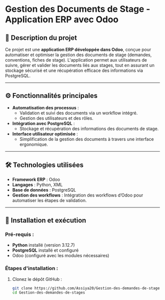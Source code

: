 # Gestion des Documents de Stage - Application ERP avec Odoo

## 📌 Description du projet  
Ce projet est une **application ERP développée dans Odoo**, conçue pour automatiser et optimiser la gestion des documents de stage (demandes, conventions, fiches de stage). L'application permet aux utilisateurs de suivre, gérer et valider les documents liés aux stages, tout en assurant un stockage sécurisé et une récupération efficace des informations via PostgreSQL.

---

## ⚙️ Fonctionnalités principales  
- **Automatisation des processus** :  
  - Validation et suivi des documents via un workflow intégré.  
  - Gestion des utilisateurs et des rôles.  
- **Intégration avec PostgreSQL** :  
  - Stockage et récupération des informations des documents de stage.  
- **Interface utilisateur optimisée** :  
  - Simplification de la gestion des documents à travers une interface ergonomique.

---

## 🛠️ Technologies utilisées  
- **Framework ERP** : Odoo  
- **Langages** : Python, XML  
- **Base de données** : PostgreSQL  
- **Gestion des workflows** : Intégration des workflows d’Odoo pour automatiser les étapes de validation.  

---

## 🚀 Installation et exécution  
### Pré-requis :  
- **Python** installé (version 3.12.7)  
- **PostgreSQL** installé et configuré  
- Odoo (configuré avec les modules nécessaires)  

### Étapes d'installation :  
1. Clonez le dépôt GitHub :  
   ```bash
   git clone https://github.com/Assiya20/Gestion-des-demandes-de-stages-
   cd Gestion-des-demandes-de-stages
